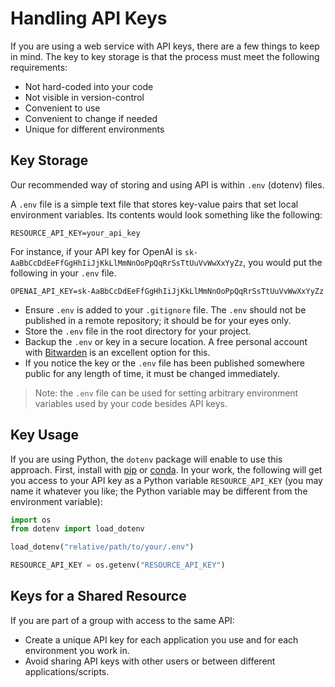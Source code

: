 # Handling API Keys

If you are using a web service with API keys, there are a few things to keep in mind. The key to key storage is that the process must meet the following requirements:
* Not hard-coded into your code
* Not visible in version-control
* Convenient to use
* Convenient to change if needed
* Unique for different environments

## Key Storage
Our recommended way of storing and using API is within `.env` (dotenv) files.

A `.env` file is a simple text file that stores key-value pairs that set local environment variables. Its contents would look something like the following:
```
RESOURCE_API_KEY=your_api_key
```
For instance, if your API key for OpenAI is `sk-AaBbCcDdEeFfGgHhIiJjKkLlMmNnOoPpQqRrSsTtUuVvWwXxYyZz`, you would put the following in your `.env` file.
```
OPENAI_API_KEY=sk-AaBbCcDdEeFfGgHhIiJjKkLlMmNnOoPpQqRrSsTtUuVvWwXxYyZz
```
* Ensure `.env` is added to your `.gitignore` file. The `.env` should not be published in a remote repository; it should be for your eyes only.
* Store the `.env` file in the root directory for your project.
* Backup the `.env` or key in a secure location. A free personal account with [Bitwarden](https://bitwarden.com/) is an excellent option for this.
* If you notice the key or the `.env` file has been published somewhere public for any length of time, it must be changed immediately.

> Note: the `.env` file can be used for setting arbitrary environment variables used by your code besides API keys.

## Key Usage
If you are using Python, the `dotenv` package will enable to use this approach. First, install with [pip](https://pypi.org/project/python-dotenv/) or [conda](https://anaconda.org/conda-forge/python-dotenv). In your work, the following will get you access to your API key as a Python variable `RESOURCE_API_KEY` (you may name it whatever you like; the Python variable may be different from the environment variable):
```python
import os
from dotenv import load_dotenv

load_dotenv("relative/path/to/your/.env")

RESOURCE_API_KEY = os.getenv("RESOURCE_API_KEY")
```

## Keys for a Shared Resource
If you are part of a group with access to the same API:
* Create a unique API key for each application you use and for each environment you work in. 
* Avoid sharing API keys with other users or between different applications/scripts.
